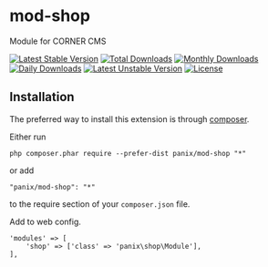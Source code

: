 mod-shop
===========
Module for CORNER CMS

[![Latest Stable Version](https://poser.pugx.org/panix/mod-shop/v/stable)](https://packagist.org/packages/panix/mod-shop) [![Total Downloads](https://poser.pugx.org/panix/mod-shop/downloads)](https://packagist.org/packages/panix/mod-shop) [![Monthly Downloads](https://poser.pugx.org/panix/mod-shop/d/monthly)](https://packagist.org/packages/panix/mod-shop) [![Daily Downloads](https://poser.pugx.org/panix/mod-shop/d/daily)](https://packagist.org/packages/panix/mod-shop) [![Latest Unstable Version](https://poser.pugx.org/panix/mod-shop/v/unstable)](https://packagist.org/packages/panix/mod-shop) [![License](https://poser.pugx.org/panix/mod-shop/license)](https://packagist.org/packages/panix/mod-shop)


Installation
------------

The preferred way to install this extension is through [composer](http://getcomposer.org/download/).

Either run

```
php composer.phar require --prefer-dist panix/mod-shop "*"
```

or add

```
"panix/mod-shop": "*"
```

to the require section of your `composer.json` file.

Add to web config.
```
'modules' => [
    'shop' => ['class' => 'panix\shop\Module'],
],
```
